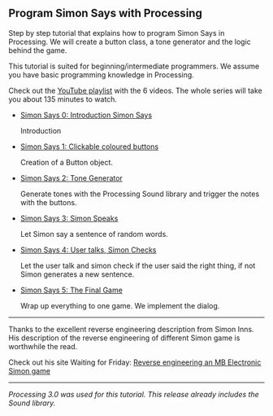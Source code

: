 ## Program Simon Says with Processing ##

Step by step tutorial that explains how to program Simon Says in Processing.
We will create a button class, a tone generator and the logic behind the game. 

This tutorial is suited for beginning/intermediate programmers. We assume you have basic programming knowledge in Processing. 

Check out the [YouTube playlist](https://www.youtube.com/playlist?list=PLDnfaWhAwvwdrydaRuG8J8v8LQmrzIyXd) with the 6 videos. The whole series will take you about 135 minutes to watch.

* [Simon Says 0: Introduction Simon Says](https://youtu.be/VU_SQur0eHg)

	Introduction

* [Simon Says 1: Clickable coloured buttons](https://youtu.be/I5yoAsXWtOs)

	Creation of a Button object.

* [Simon Says 2: Tone Generator](https://youtu.be/b8wxFeHD3Fc)

	Generate tones with the Processing Sound library and trigger the notes with the buttons.

* [Simon Says 3: Simon Speaks](https://youtu.be/jisg2gSh5uU)
	
	Let Simon say a sentence of random words.

* [Simon Says 4: User talks, Simon Checks](https://youtu.be/9Sv_ZwjCPNA)

	Let the user talk and simon check if the user said the right thing, if not Simon 	generates a new sentence.

* [Simon Says 5: The Final Game](https://youtu.be/TN70A4T-uAE)

	Wrap up everything to one game. We implement the dialog.


- - -
Thanks to the excellent reverse engineering description from Simon Inns. His description of the reverse engineering of different Simon game is worthwhile the read. 

Check out his site Waiting for Friday: [Reverse engineering an MB Electronic Simon game](http://www.waitingforfriday.com/index.php/Reverse_engineering_an_MB_Electronic_Simon_game)

- - - 
_Processing 3.0 was used for this tutorial. This release already includes the Sound library._



